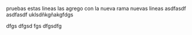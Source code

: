 pruebas
estas lineas las agrego con la nueva rama
nuevas lineas
asdfasdf
asdfasdf
uklsdñkgñakgfdgs

dfgs
dfgsd
fgs
dfgsdfg